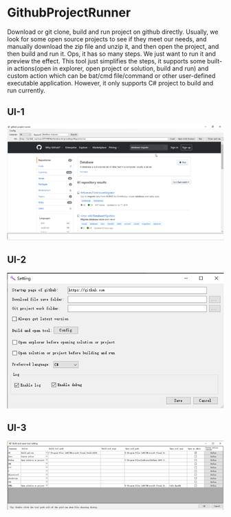 # GithubProjectRunner
Download or git clone, build and run project on github directly. 
Usually, we look for some open source projects to see if they meet our needs, and manually download the zip file and unzip it, and then open the project, and then build and run it. Ops, it has so many steps. We just want
to run it and preview the effect. This tool just simplifies the steps, it supports some built-in actions(open in explorer, open project or solution, build and run) and custom action which can be bat/cmd file/command or other user-defined executable application. However, it only supports C# project to build and run currently.

## UI-1
![UI Screenshort](https://github.com/victor-wiki/StaticResources/blob/master/StaticResources/images/projs/GithubProjectRunner/main.png?raw=true)


## UI-2
![UI Screenshort](https://github.com/victor-wiki/StaticResources/blob/master/StaticResources/images/projs/GithubProjectRunner/setting.png?raw=true)

## UI-3
![UI Screenshort](https://github.com/victor-wiki/StaticResources/blob/master/StaticResources/images/projs/GithubProjectRunner/build&open_setting.png?raw=true)
